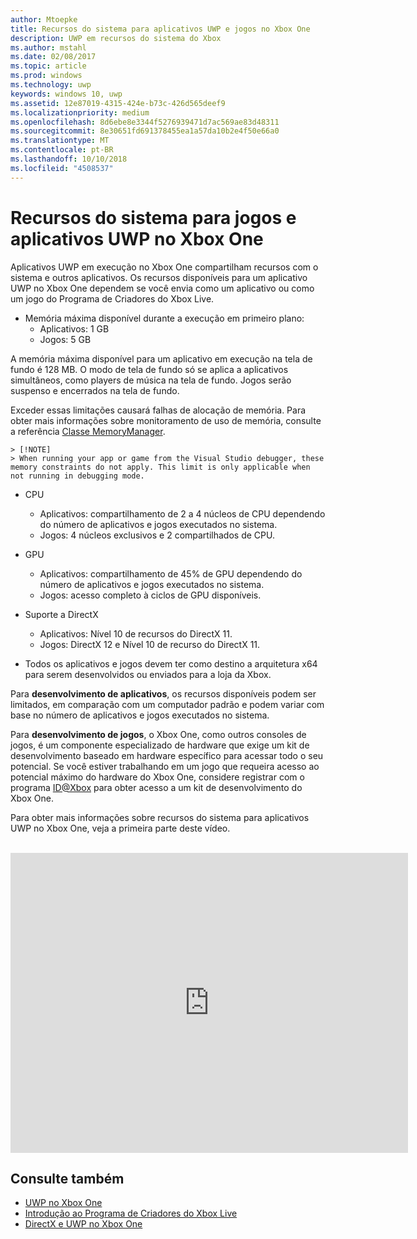 ```yaml
---
author: Mtoepke
title: Recursos do sistema para aplicativos UWP e jogos no Xbox One
description: UWP em recursos do sistema do Xbox
ms.author: mstahl
ms.date: 02/08/2017
ms.topic: article
ms.prod: windows
ms.technology: uwp
keywords: windows 10, uwp
ms.assetid: 12e87019-4315-424e-b73c-426d565deef9
ms.localizationpriority: medium
ms.openlocfilehash: 8d6ebe8e3344f5276939471d7ac569ae83d48311
ms.sourcegitcommit: 8e30651fd691378455ea1a57da10b2e4f50e66a0
ms.translationtype: MT
ms.contentlocale: pt-BR
ms.lasthandoff: 10/10/2018
ms.locfileid: "4508537"
---
```

# <a name="system-resources-for-uwp-apps-and-games-on-xbox-one"></a>Recursos do sistema para jogos e aplicativos UWP no Xbox One

Aplicativos UWP em execução no Xbox One compartilham recursos com o sistema e outros aplicativos. Os recursos disponíveis para um aplicativo UWP no Xbox One dependem se você envia como um aplicativo ou como um jogo do Programa de Criadores do Xbox Live.

* Memória máxima disponível durante a execução em primeiro plano:
    * Aplicativos: 1 GB
    * Jogos: 5 GB

A memória máxima disponível para um aplicativo em execução na tela de fundo é 128 MB. O modo de tela de fundo só se aplica a aplicativos simultâneos, como players de música na tela de fundo.  Jogos serão suspenso e encerrados na tela de fundo.

Exceder essas limitações causará falhas de alocação de memória. Para obter mais informações sobre monitoramento de uso de memória, consulte a referência [Classe MemoryManager](https://msdn.microsoft.com/library/windows/apps/windows.system.memorymanager.aspx).
    
    > [!NOTE]
    > When running your app or game from the Visual Studio debugger, these memory constraints do not apply. This limit is only applicable when not running in debugging mode.

* CPU
    * Aplicativos: compartilhamento de 2 a 4 núcleos de CPU dependendo do número de aplicativos e jogos executados no sistema.
    * Jogos: 4 núcleos exclusivos e 2 compartilhados de CPU.

* GPU
    * Aplicativos: compartilhamento de 45% de GPU dependendo do número de aplicativos e jogos executados no sistema.
    * Jogos: acesso completo à ciclos de GPU disponíveis.

* Suporte a DirectX
    * Aplicativos: Nível 10 de recursos do DirectX 11.
    * Jogos: DirectX 12 e Nível 10 de recurso do DirectX 11.

* Todos os aplicativos e jogos devem ter como destino a arquitetura x64 para serem desenvolvidos ou enviados para a loja da Xbox.  

Para **desenvolvimento de aplicativos**, os recursos disponíveis podem ser limitados, em comparação com um computador padrão e podem variar com base no número de aplicativos e jogos executados no sistema.

Para **desenvolvimento de jogos**, o Xbox One, como outros consoles de jogos, é um componente especializado de hardware que exige um kit de desenvolvimento baseado em hardware específico para acessar todo o seu potencial. Se você estiver trabalhando em um jogo que requeira acesso ao potencial máximo do hardware do Xbox One, considere registrar com o programa [ID@Xbox](http://www.xbox.com/Developers/id) para obter acesso a um kit de desenvolvimento do Xbox One.


Para obter mais informações sobre recursos do sistema para aplicativos UWP no Xbox One, veja a primeira parte deste vídeo.
</br>
</br>
<iframe src="https://mva.microsoft.com/en-US/training-courses-embed/developing-xbox-one-applications-16860/Video-What-s-Unique--vk0fOPf9C_2006218965" width="636" height="480" allowFullScreen frameBorder="0"></iframe>

## <a name="see-also"></a>Consulte também
- [UWP no Xbox One](index.md)
- [Introdução ao Programa de Criadores do Xbox Live](../xbox-live/get-started-with-creators/get-started-with-xbox-live-creators.md)
- [DirectX e UWP no Xbox One](https://blogs.msdn.microsoft.com/chuckw/2017/12/15/directx-and-uwp-on-xbox-one/)

